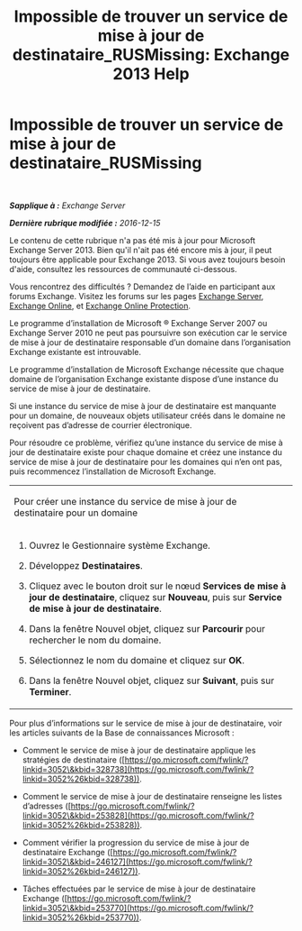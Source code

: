 ﻿---
title: 'Impossible de trouver un service de mise à jour de destinataire_RUSMissing: Exchange 2013 Help'
TOCTitle: Impossible de trouver un service de mise à jour de destinataire_RUSMissing
ms:assetid: 920fbf51-d5e4-4ac6-869f-7f1c5d9a3024
ms:mtpsurl: https://technet.microsoft.com/fr-fr/library/ms.exch.setupreadiness.rusmissing(v=EXCHG.150)
ms:contentKeyID: 50478720
ms.date: 04/24/2018
mtps_version: v=EXCHG.150
ms.translationtype: HT
---

# Impossible de trouver un service de mise à jour de destinataire\_RUSMissing

 

_**Sapplique à :** Exchange Server_

_**Dernière rubrique modifiée :** 2016-12-15_

Le contenu de cette rubrique n'a pas été mis à jour pour Microsoft Exchange Server 2013. Bien qu'il n'ait pas été encore mis à jour, il peut toujours être applicable pour Exchange 2013. Si vous avez toujours besoin d'aide, consultez les ressources de communauté ci-dessous.

Vous rencontrez des difficultés ? Demandez de l’aide en participant aux forums Exchange. Visitez les forums sur les pages [Exchange Server](https://go.microsoft.com/fwlink/p/?linkid=60612), [Exchange Online](https://go.microsoft.com/fwlink/p/?linkid=267542), et [Exchange Online Protection](https://go.microsoft.com/fwlink/p/?linkid=285351).

Le programme d’installation de Microsoft ® Exchange Server 2007 ou Exchange Server 2010 ne peut pas poursuivre son exécution car le service de mise à jour de destinataire responsable d’un domaine dans l’organisation Exchange existante est introuvable.

Le programme d’installation de Microsoft Exchange nécessite que chaque domaine de l’organisation Exchange existante dispose d’une instance du service de mise à jour de destinataire.

Si une instance du service de mise à jour de destinataire est manquante pour un domaine, de nouveaux objets utilisateur créés dans le domaine ne reçoivent pas d’adresse de courrier électronique.

Pour résoudre ce problème, vérifiez qu’une instance du service de mise à jour de destinataire existe pour chaque domaine et créez une instance du service de mise à jour de destinataire pour les domaines qui n’en ont pas, puis recommencez l’installation de Microsoft Exchange.


<table>
<colgroup>
<col style="width: 100%" />
</colgroup>
<tbody>
<tr class="odd">
<td><p>Pour créer une instance du service de mise à jour de destinataire pour un domaine</p></td>
</tr>
<tr class="even">
<td><ol>
<li><p>Ouvrez le Gestionnaire système Exchange.</p></li>
<li><p>Développez <strong>Destinataires</strong>.</p></li>
<li><p>Cliquez avec le bouton droit sur le nœud <strong>Services de mise à jour de destinataire</strong>, cliquez sur <strong>Nouveau</strong>, puis sur <strong>Service de mise à jour de destinataire</strong>.</p></li>
<li><p>Dans la fenêtre Nouvel objet, cliquez sur <strong>Parcourir</strong> pour rechercher le nom du domaine.</p></li>
<li><p>Sélectionnez le nom du domaine et cliquez sur <strong>OK</strong>.</p></li>
<li><p>Dans la fenêtre Nouvel objet, cliquez sur <strong>Suivant</strong>, puis sur <strong>Terminer</strong>.</p></li>
</ol></td>
</tr>
</tbody>
</table>


Pour plus d’informations sur le service de mise à jour de destinataire, voir les articles suivants de la Base de connaissances Microsoft :

  - Comment le service de mise à jour de destinataire applique les stratégies de destinataire ([https://go.microsoft.com/fwlink/?linkid=3052\&kbid=328738](https://go.microsoft.com/fwlink/?linkid=3052%26kbid=328738)).

  - Comment le service de mise à jour de destinataire renseigne les listes d’adresses ([https://go.microsoft.com/fwlink/?linkid=3052\&kbid=253828](https://go.microsoft.com/fwlink/?linkid=3052%26kbid=253828)).

  - Comment vérifier la progression du service de mise à jour de destinataire Exchange ([https://go.microsoft.com/fwlink/?linkid=3052\&kbid=246127](https://go.microsoft.com/fwlink/?linkid=3052%26kbid=246127)).

  - Tâches effectuées par le service de mise à jour de destinataire Exchange ([https://go.microsoft.com/fwlink/?linkid=3052\&kbid=253770](https://go.microsoft.com/fwlink/?linkid=3052%26kbid=253770)).

